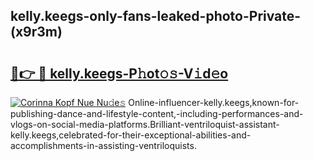 ## kelly.keegs-only-fans​-leaked-photo​-Private-(x9r3m)


# <h2><a href="https://mediaupload.pro?title=kelly.keegs&ref=git">🔗👉 🔴 kelly.keegs-P𝚑ot𝚘𝚜-V𝚒d𝚎o</a></h2>

[![Corinna Kopf Nue Nu𝚍e𝚜](https://i.imgur.com/0qMVB7G.gif)](https://mediaupload.pro?title=kelly.keegs&ref=git)
Online-influencer-kelly.keegs,known-for-publishing-dance-and-lifestyle-content,-including-performances-and-vlogs-on-social-media-platforms.Brilliant-ventriloquist-assistant-kelly.keegs,celebrated-for-their-exceptional-abilities-and-accomplishments-in-assisting-ventriloquists.  